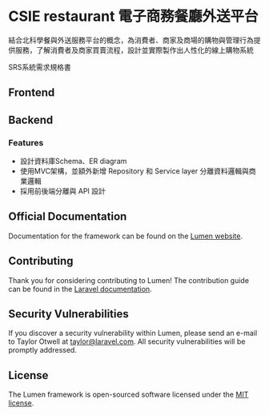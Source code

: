 
# CSIE restaurant 電子商務餐廳外送平台
結合北科學餐與外送服務平台的概念，為消費者、商家及商場的購物與管理⾏為提供服務，了解消費者及商家買賣流程，設計並實際製作出⼈性化的線上購物系統

SRS系統需求規格書


## Frontend

## Backend
### Features
- 設計資料庫Schema、ER diagram
- 使用MVC架構，並額外新增 Repository 和 Service layer 分離資料邏輯與商業邏輯
- 採用前後端分離與 API 設計

## Official Documentation

Documentation for the framework can be found on the [Lumen website](https://lumen.laravel.com/docs).

## Contributing

Thank you for considering contributing to Lumen! The contribution guide can be found in the [Laravel documentation](https://laravel.com/docs/contributions).

## Security Vulnerabilities

If you discover a security vulnerability within Lumen, please send an e-mail to Taylor Otwell at taylor@laravel.com. All security vulnerabilities will be promptly addressed.

## License

The Lumen framework is open-sourced software licensed under the [MIT license](https://opensource.org/licenses/MIT).

